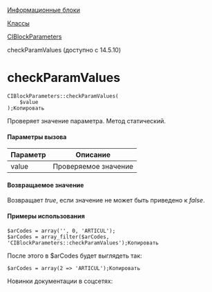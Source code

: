 [Информационные блоки](/api_help/iblock/index.php)

[Классы](/api_help/iblock/classes/index.php)

[CIBlockParameters](/api_help/iblock/classes/ciblockparameters/index.php)

checkParamValues (доступно с 14.5.10)

checkParamValues
================

```
CIBlockParameters::checkParamValues(
	$value
);Копировать
```

Проверяет значение параметра. Метод статический.

#### Параметры вызова

| Параметр | Описание |
| --- | --- |
| value | Проверяемое значение |

#### Возвращаемое значение

Возвращает *true*, если значение не может быть приведено к *false*.

#### Примеры использования

```
$arCodes = array('', 0, 'ARTICUL');
$arCodes = array_filter($arCodes, 'CIBlockParameters::checkParamValues');Копировать
```

После этого в $arCodes будет выглядеть так:

```
$arCodes = array(2 => 'ARTICUL');Копировать
```

Новинки документации в соцсетях: